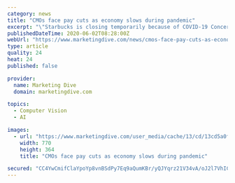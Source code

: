 ```yaml
---
category: news
title: "CMOs face pay cuts as economy slows during pandemic"
excerpt: "\"Starbucks is closing temporarily because of COVID-19 Concerns\" by GoToVan is licensed under CC BY-SA 2.0 The CMO Council expresses cautious optimism about the status of marketing executives, who believe they have gained recognition in the C-suite ... optimistic outlook for CMOs comes they face challenges in reshaping their roles within ..."
publishedDateTime: 2020-06-02T08:28:00Z
webUrl: "https://www.marketingdive.com/news/cmos-face-pay-cuts-as-economy-slows-during-pandemic/578904/"
type: article
quality: 24
heat: 24
published: false

provider:
  name: Marketing Dive
  domain: marketingdive.com

topics:
  - Computer Vision
  - AI

images:
  - url: "https://www.marketingdive.com/user_media/cache/13/cd/13cd5a0f3afb6334f73d4c8d004fcd33.jpg"
    width: 770
    height: 364
    title: "CMOs face pay cuts as economy slows during pandemic"

secured: "CC4YwCmifClaYpoYp8vnBSdPy7Eq9aQumKBr/yQJYqrz21V34vA/oJ2l7VhICPxKs4fMFZ4y1nG7HzJACjGUXaGHwwPJZw3wm365A1gWHGVjseS7xACDXaLZKX0l/GxdtzyJ0GsKooQWiAND8PNeXq/urcWY5N1TxeH3T4UN56VJMHs3N5HYy+WUenN5Uaw6SAuJDfjDZg6Iwvf+hDBnXSfXDKPt7kQu8CVDydAeN3dB1zXO+27WKJG1xfxKlb3B45lxZXyeKbVO4VB8dXu6+NnTMrgYtS0gA/TZ1ppfrMsn1MyX3JEizICZiN3sN6cD;7zhjb+ASZVldoD+DuW3krw=="
---
```


